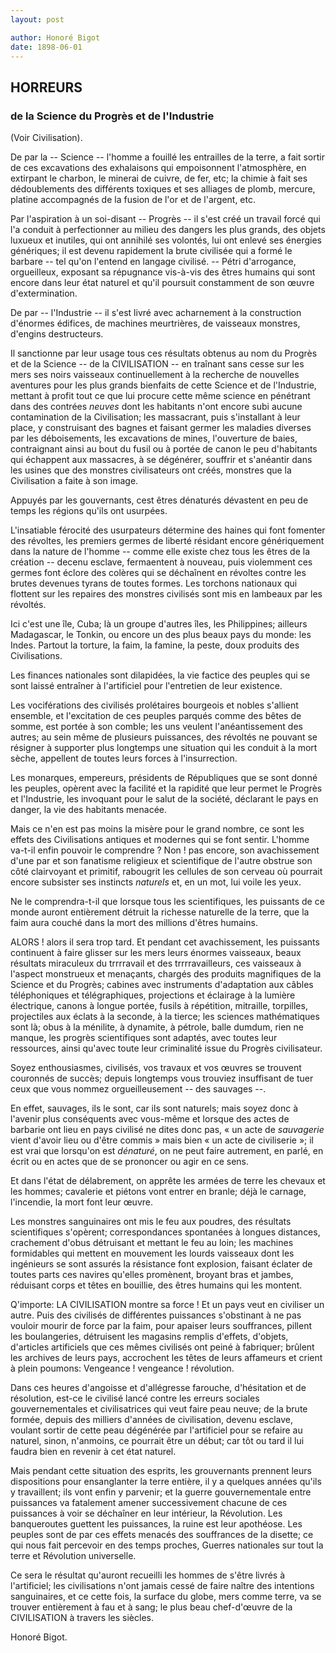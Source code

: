 ```yaml
---
layout: post

author: Honoré Bigot
date: 1898-06-01
---
```


## HORREURS
### de la Science du Progrès et de l'Industrie
(Voir Civilisation).

De par la -- Science -- l'homme a fouillé les entrailles de la terre, a fait sortir de ces excavations des
exhalaisons qui empoisonnent l'atmosphère, en extirpant le charbon, le minerai de cuivre, de fer, etc; la chimie à
fait ses dédoublements des différents toxiques et ses alliages de plomb, mercure, platine accompagnés de la fusion 
de l'or et de l'argent, etc.

Par l'aspiration à un soi-disant -- Progrès -- il s'est créé un travail forcé qui l'a conduit à perfectionner
au milieu des dangers les plus grands, des objets luxueux et inutiles, qui ont annihilé ses volontés, lui ont
enlevé ses énergies génériques; il est devenu rapidement la brute civilisée qui a formé le barbare -- tel qu'on
l'entend en langage civilisé. -- Pétri d'arrogance, orgueilleux, exposant sa répugnance vis-à-vis des êtres 
humains qui sont encore dans leur état naturel et qu'il poursuit constamment de son œuvre d'extermination.

De par -- l'Industrie -- il s'est livré avec acharnement à la construction d'énormes édifices, de machines 
meurtrières, de vaisseaux monstres, d'engins destructeurs.

Il sanctionne par leur usage tous ces résultats obtenus au nom du Progrès et de la Science -- de la CIVILISATION 
-- en traînant sans cesse sur les mers ses noirs vaisseaux continuellement à la recherche de nouvelles aventures 
pour les plus grands bienfaits de cette Science et de l'Industrie, mettant à profit tout ce que lui procure cette 
même science en pénétrant dans des contrées *neuves* dont les habitants n'ont encore subi aucune contamination de 
la Civilisation; les massacrant, puis s'installant à leur place, y construisant des bagnes et faisant germer
les maladies diverses par les déboisements, les excavations de mines, l'ouverture de baies, contraignant ainsi au 
bout du fusil ou à portée de canon le peu d'habitants qui échappent aux massacres, à se dégénérer, souffrir et 
s'anéantir dans les usines que des monstres civilisateurs ont créés, monstres que la Civilisation a faite à
son image.

Appuyés par les gouvernants, cest êtres dénaturés dévastent en peu de temps les régions qu'ils ont usurpées.

L'insatiable férocité des usurpateurs détermine des haines qui font fomenter des révoltes, les premiers germes
de liberté résidant encore génériquement dans la nature de l'homme -- comme elle existe chez tous les êtres de
la création -- decenu esclave, fermaentent à nouveau, puis violemment ces germes font éclore des colères qui se 
déchaînent en révoltes contre les brutes devenues tyrans de toutes formes. Les torchons nationaux qui flottent
sur les repaires des monstres civilisés sont mis en lambeaux par les révoltés.

Ici c'est une île, Cuba; là un groupe d'autres îles, les Philippines; ailleurs Madagascar, le Tonkin, ou encore un 
des plus beaux pays du monde: les Indes. Partout la torture, la faim, la famine, la peste, doux produits des 
Civilisations.

Les finances nationales sont dilapidées, la vie factice des peuples qui se sont laissé entraîner à l'artificiel 
pour l'entretien de leur existence.

Les vociférations des civilisés prolétaires bourgeois et nobles s'allient ensemble, et l'excitation de ces peuples
parqués comme des bêtes de somme, est portée à son comble; les uns veulent l'anéantissement des autres; au sein 
même de plusieurs puissances, des révoltés ne pouvant se résigner à supporter plus longtemps une situation qui les 
conduit à la mort sèche, appellent de toutes leurs forces à l'insurrection.

Les monarques, empereurs, présidents de Républiques que se sont donné les peuples, opèrent avec la facilité et la 
rapidité que leur permet le Progrès et l'Industrie, les invoquant pour le salut de la société, déclarant le pays 
en danger, la vie des habitants menacée.

Mais ce n'en est pas moins la misère pour le grand nombre, ce sont les effets des Civilisations antiques et 
modernes qui se font sentir. L'homme va-t-il enfin pouvoir le comprendre ? Non ! pas encore, son avachissement 
d'une par et son fanatisme religieux et scientifique de l'autre obstrue son côté clairvoyant et primitif, 
rabougrit les cellules de son cerveau où pourrait encore subsister ses instincts *naturels* et, en un mot, lui 
voile les yeux.

Ne le comprendra-t-il que lorsque tous les scientifiques, les puissants de ce monde auront entièrement détruit la
richesse naturelle de la terre, que la faim aura couché dans la mort des millions d'êtres humains.

ALORS ! alors il sera trop tard. Et pendant cet avachissement, les puissants continuent à faire glisser sur les 
mers leurs énormes vaisseaux, beaux résultats miraculeux du trrrravail et des trrrravailleurs, ces vaisseaux à 
l'aspect monstrueux et menaçants, chargés des produits magnifiques de la Science et du Progrès; cabines avec 
instruments d'adaptation aux câbles téléphoniques et télégraphiques, projections et éclairage à la lumière 
électrique, canons à longue portée, fusils à répétition, mitraille, torpilles, projectiles aux éclats à la seconde,
à la  tierce; les sciences mathématiques sont là; obus à la ménilite, à dynamite, à pétrole, balle dumdum, rien ne 
manque, les progrès scientifiques sont adaptés, avec toutes leur ressources, ainsi qu'avec toute leur criminalité
issue du Progrès civilisateur.

Soyez enthousiasmes, civilisés, vos travaux et vos œuvres se trouvent couronnés de succès; depuis longtemps vous
trouviez insuffisant de tuer ceux que vous nommez orgueilleusement -- des sauvages --.

En effet, sauvages, ils le sont, car ils sont naturels; mais soyez donc à l'avenir plus conséquents avec vous-même
et lorsque des actes de barbarie ont lieu en pays civilisé ne dites donc pas, &laquo; un acte de *sauvagerie* 
vient d'avoir lieu ou d'être commis &raquo; mais bien &laquo; un acte de civiliserie &raquo;; il est vrai que
lorsqu'on est *dénaturé*, on ne peut faire autrement, en parlé, en écrit ou en actes que de se prononcer ou agir 
en ce sens.

Et dans l'état de délabrement, on apprête les armées de terre les chevaux et les hommes; cavalerie et piétons vont
entrer en branle; déjà le carnage, l'incendie, la mort font leur œuvre.

Les monstres sanguinaires ont mis le feu aux poudres, des résultats scientifiques s'opèrent; correspondances 
spontanées à longues distances, crachement d'obus détruisant et mettant le feu au loin; les machines formidables
qui mettent en mouvement les lourds vaisseaux dont les ingénieurs se sont assurés la résistance font explosion, 
faisant éclater de toutes parts ces navires qu'elles promènent, broyant bras et jambes, réduisant corps et têtes 
en bouillie, des êtres humains qui les montent.

Q'importe: LA CIVILISATION montre sa force ! Et un pays  veut en civiliser un autre. Puis des civilisés de 
différentes puissances s'obstinant à ne pas vouloir mourir de force par la faim, pour apaiser leurs souffrances, 
pillent les boulangeries, détruisent les magasins remplis d'effets, d'objets, d'articles artificiels que ces 
mêmes civilisés ont peiné à fabriquer; brûlent les archives de leurs pays, accrochent les têtes de leurs affameurs 
et crient à plein poumons: Vengeance ! vengeance ! révolution.

Dans ces heures d'angoisse et d'allégresse farouche, d'hésitation et de résolution, est-ce le civilisé lancé 
contre les erreurs sociales gouvernementales et civilisatrices qui veut faire peau neuve; de la brute formée, 
depuis des milliers d'années de civilisation, devenu esclave, voulant sortir de cette peau dégénérée par 
l'artificiel pour se refaire au naturel, sinon, n'anmoins, ce pourrait être un début; car tôt ou tard il lui 
faudra bien en revenir à cet état naturel.

Mais pendant cette situation des esprits, les grouvernants prennent leurs dispositions pour ensanglanter la terre 
entière, il y a quelques années qu'ils y travaillent; ils vont enfin y parvenir; et la guerre gouvernementale 
entre puissances va fatalement amener successivement chacune de ces puissances à voir se déchaîner en leur 
intérieur, la Révolution. Les banqueroutes guettent les puissances, la ruine est leur apothéose. Les peuples sont 
de par ces effets menacés des souffrances de la disette; ce qui nous fait percevoir en des temps proches, Guerres 
nationales sur tout la terre et Révolution universelle.

Ce sera le résultat qu'auront recueilli les hommes de s'être livrés à l'artificiel; les civilisations n'ont jamais
cessé de faire naître des intentions sanguinaires, et ce cette fois, la surface du globe, mers comme terre, va se 
trouver entièrement à fau et à sang; le plus beau chef-d'œuvre de la CIVILISATION à travers les siècles.

Honoré Bigot.

